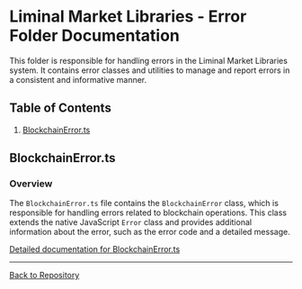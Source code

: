 # Liminal Market Libraries - Error Folder Documentation

This folder is responsible for handling errors in the Liminal Market Libraries system. It contains error classes and utilities to manage and report errors in a consistent and informative manner.

## Table of Contents

1. [BlockchainError.ts](#blockchainerror.ts)

## BlockchainError.ts

### Overview

The `BlockchainError.ts` file contains the `BlockchainError` class, which is responsible for handling errors related to blockchain operations. This class extends the native JavaScript `Error` class and provides additional information about the error, such as the error code and a detailed message.

[Detailed documentation for BlockchainError.ts](BlockchainError.ts)

---

[Back to Repository](https://github.com/liminal-market/liminal.market.libraries/tree/main/javascript/core/src/error)